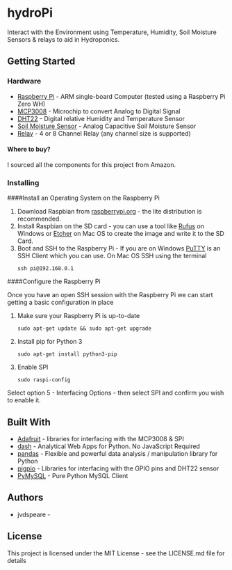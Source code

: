# hydroPi
Interact with the Environment using Temperature, Humidity, Soil Moisture Sensors & relays to aid in Hydroponics.

## Getting Started

### Hardware
* [Raspberry Pi](https://www.raspberrypi.org/) - ARM single-board Computer (tested using a Raspberry Pi Zero WH)
* [MCP3008](https://www.adafruit.com/product/856) - Microchip to convert Analog to Digital Signal
* [DHT22](https://www.adafruit.com/product/385) - Digital relative Humidity and Temperature Sensor
* [Soil Moisture Sensor](https://www.aliexpress.com/item/Analog-Capacitive-Soil-Moisture-Sensor-V1-2-Corrosion-Resistant-Z09-Drop-ship/32858273308.html) - Analog Capacitive Soil Moisture Sensor
* [Relay](http://www.kumantech.com/kuman-k30-5v-8-channel-relay-shield-module-for-arduino-uno-r3-1280-2560-arm-pic-avr-stm32-raspberry-pi-dsp_p0071.html) - 4 or 8 Channel Relay (any channel size is supported)

#### Where to buy?
I sourced all the components for this project from Amazon.


### Installing
####Install an Operating System on the Raspberry Pi

1. Download Raspbian from [raspberrypi.org](https://www.raspberrypi.org/downloads/raspbian/) - 
the lite distribution is recommended.
2. Install Raspbian on the SD card - you can use a tool like [Rufus](https://rufus.ie/en_IE.html) on Windows or [Etcher](https://www.balena.io/etcher/) on Mac OS to create the image and write it to the SD Card.
3. Boot and SSH to the Raspberry Pi - If you are on Windows [PuTTY](https://www.putty.org/) is an SSH Client which you can use. On Mac OS SSH using the terminal
    ```
    ssh pi@192.168.0.1
    ```

####Configure the Raspberry Pi

Once you have an open SSH session with the Raspberry Pi we can start getting a basic configuration in place
1. Make sure your Raspberry Pi is up-to-date
    ```
    sudo apt-get update && sudo apt-get upgrade
    ```
2. Install pip for Python 3
    ```
    sudo apt-get install python3-pip
    ```
3. Enable SPI
    ```
    sudo raspi-config
    ```
Select option 5 - Interfacing Options - then select SPI and confirm you wish to enable it.

## Built With
* [Adafruit](https://github.com/adafruit) - libraries for interfacing with the MCP3008 & SPI
* [dash](https://github.com/plotly/dash) - Analytical Web Apps for Python. No JavaScript Required
* [pandas](https://github.com/pandas-dev/pandas) - Flexible and powerful data analysis / manipulation library for Python
* [pigpio](http://abyz.me.uk/rpi/pigpio/) - Libraries for interfacing with the GPIO pins and DHT22 sensor
* [PyMySQL](https://github.com/PyMySQL/PyMySQL) - Pure Python MySQL Client

## Authors
* jvdspeare - 

## License
This project is licensed under the MIT License - see the LICENSE.md file for details